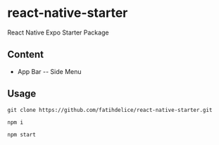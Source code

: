 # react-native-starter

React Native Expo Starter Package


## Content
- App Bar
-- Side Menu

## Usage

```shell script
git clone https://github.com/fatihdelice/react-native-starter.git
```

```shell script
npm i
```

```shell script
npm start 
```
